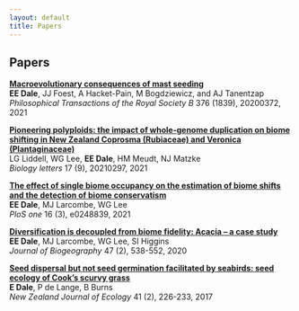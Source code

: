 ```yaml
---
layout: default 
title: Papers
---
```


## Papers
<a href="https://royalsocietypublishing.org/doi/10.1098/rstb.2020.0372">__Macroevolutionary consequences of mast seeding__</a> <br />
**EE Dale**, JJ Foest, A Hacket-Pain, M Bogdziewicz, and AJ Tanentzap  
*Philosophical Transactions of the Royal Society B* 376 (1839), 20200372, 2021 <a href="https://doi.org/10.1098/rstb.2020.0372"><i class="ai ai-doi "></i></a>

<a href="https://royalsocietypublishing.org/doi/abs/10.1098/rsbl.2021.0297">__Pioneering polyploids: the impact of whole-genome duplication on biome shifting in New Zealand Coprosma (Rubiaceae) and Veronica (Plantaginaceae)__</a> <br />
LG Liddell, WG Lee, **EE Dale**, HM Meudt, NJ Matzke  
*Biology letters* 17 (9), 20210297, 2021 <a href="https://doi.org/10.1098/rsbl.2021.0297"><i class="ai ai-doi "></i></a>

<a href="https://journals.plos.org/plosone/article?id=10.1371/journal.pone.0248839">__The effect of single biome occupancy on the estimation of biome shifts and the detection of biome conservatism__</a> <br />
**EE Dale**, MJ Larcombe, WG Lee  
*PloS one* 16 (3), e0248839, 2021 <a href="https://doi.org/10.1371/journal.pone.0248839"><i class="ai ai-doi "></i></a>

<a href="https://onlinelibrary.wiley.com/doi/full/10.1111/jbi.13768">__Diversification is decoupled from biome fidelity: Acacia – a case study__</a> <br />
**EE Dale**, MJ Larcombe, WG Lee, SI Higgins  
*Journal of Biogeography* 47 (2), 538-552, 2020 <a href="https://doi.org/10.1111/jbi.13768"><i class="ai ai-doi "></i></a>

<a href="https://newzealandecology.org/nzje/3309">__Seed dispersal but not seed germination facilitated by seabirds: seed ecology of Cook’s scurvy grass__</a> <br />
**E Dale**, P de Lange, B Burns  
*New Zealand Journal of Ecology* 41 (2), 226-233, 2017 <a href="https://doi.org/10.20417/nzjecol.41.27"><i class="ai ai-doi "></i></a>
